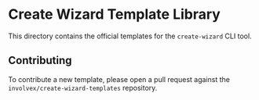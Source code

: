<!-- @format -->

# Create Wizard Template Library

This directory contains the official templates for the `create-wizard` CLI tool.

## Contributing

To contribute a new template, please open a pull request against the `involvex/create-wizard-templates` repository.
